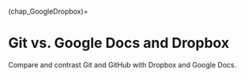 (chap_GoogleDropbox)=
# Git vs. Google Docs and Dropbox

Compare and contrast Git and GitHub with Dropbox and Google Docs.
